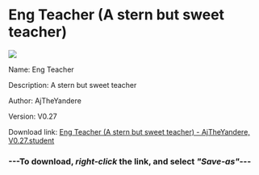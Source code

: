 # Eng Teacher (A stern but sweet teacher)

<img src = "https://raw.githubusercontent.com/Arbiter1223/Koukou-Gurashi-Custom-Students/master/Students/Files/Eng%20Teacher%20(A%20stern%20but%20sweet%20teacher).png">

Name: Eng Teacher

Description: A stern but sweet teacher

Author: AjTheYandere

Version: V0.27

Download link: <a href="https://raw.githubusercontent.com/Arbiter1223/Koukou-Gurashi-Custom-Students/master/Students/Files/Eng%20Teacher%20(A%20stern%20but%20sweet%20teacher)%20-%20AjTheYandere%2C%20V0.27.student">Eng Teacher (A stern but sweet teacher) - AjTheYandere, V0.27.student</a>

### ---**To download, _right-click_ the link, and select _"Save-as"_**---


